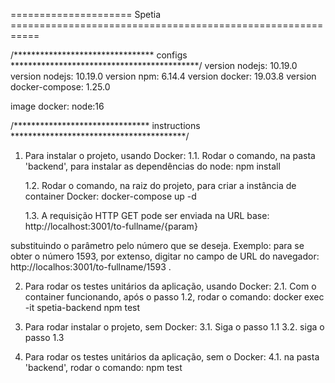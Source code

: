 ===================== Spetia ===========================================================

/********************************   configs  *******************************************/
version nodejs: 10.19.0 
version nodejs: 10.19.0
version npm: 6.14.4
version docker: 19.03.8
version docker-compose: 1.25.0

image docker: node:16


/*******************************  instructions  ****************************************/
1. Para instalar o projeto, usando Docker:
    1.1. Rodar o comando, na pasta 'backend', para instalar as dependências do node:
        npm install

    1.2. Rodar o comando, na raiz do projeto, para criar a instância de container Docker:
        docker-compose up -d

    1.3. A requisição HTTP GET pode ser enviada na URL base:
        http://localhost:3001/to-fullname/{param}

substituindo o parâmetro pelo número que se deseja. Exemplo: para se obter o número 1593, por extenso,
digitar no campo de URL do navegador: http://localhos:3001/to-fullname/1593 .

2. Para rodar os testes unitários da aplicação, usando Docker:
    2.1. Com o container funcionando, após o passo 1.2, rodar o comando:
        docker exec -it spetia-backend npm test

3. Para rodar instalar o projeto, sem Docker:
    3.1. Siga o passo 1.1
    3.2. siga o passo 1.3

4. Para rodar os testes unitários da aplicação, sem o Docker:
    4.1. na pasta 'backend', rodar o comando:
        npm test
